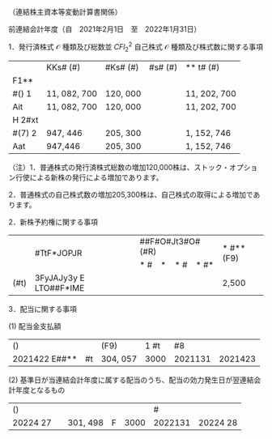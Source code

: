 （連結株主資本等変動計算書関係）

前連結会計年度（自　2021年2月1日　至　2022年1月31日）

1．発行済株式 $\mathcal { O }$ 種類及び総数並 $C F l _ { 2 } ^ { 2 }$ 自己株式 $\mathcal { O }$ 種類及び株式数に関する事項  

<table><tr><td></td><td>KKs# (#)</td><td>#Ks# (#)</td><td>#s# (#)</td><td>** t# (#)</td></tr><tr><td>F1**</td><td></td><td></td><td></td><td></td></tr><tr><td>#() 1</td><td>11, 082, 700</td><td>120, 000</td><td></td><td>11, 202, 700</td></tr><tr><td>Ait</td><td>11, 082, 700</td><td>120, 000</td><td></td><td>11, 202, 700</td></tr><tr><td>H 2#xt</td><td></td><td></td><td></td><td></td></tr><tr><td>#(7) 2</td><td>947, 446</td><td>205, 300</td><td></td><td>1, 152, 746</td></tr><tr><td>Aat</td><td>947,446</td><td>205, 300</td><td></td><td>1, 152, 746</td></tr></table>

（注）1．普通株式の発行済株式総数の増加120,000株は、ストック・オプション行使による新株の発行による増加であります。

2．普通株式の自己株式数の増加205,300株は、自己株式の取得による増加であります。

2．新株予約権に関する事項  

<table><tr><td rowspan="2"></td><td rowspan="2">#TtF*JOPJR</td><td rowspan="2"></td><td colspan="4">##F#O#Jt3#O# (#R)</td><td rowspan="2">* #** (F9)</td></tr><tr><td>* #</td><td>*</td><td>* #</td><td>* #*</td></tr><tr><td>(#t)</td><td>3FyJAJy3y E LTO##F*IME</td><td></td><td></td><td></td><td></td><td></td><td>2,500</td></tr></table>

3．配当に関する事項

(1) 配当金支払額

<table><tr><td>()</td><td></td><td>(F9)</td><td>1 #t  </td><td>#8</td><td></td></tr><tr><td>2021422 E##**</td><td>#t</td><td>304, 057</td><td>3000</td><td>2021131</td><td>2021423</td></tr></table>

(2) 基準日が当連結会計年度に属する配当のうち、配当の効力発生日が翌連結会計年度となるもの

<table><tr><td>()</td><td></td><td></td><td></td><td></td><td>#</td><td></td></tr><tr><td>20224 27</td><td></td><td>301, 498</td><td>F</td><td>3000</td><td>2022131</td><td>20224 28</td></tr></table>